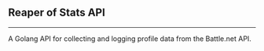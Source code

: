 ## Reaper of Stats API
---------------------------

A Golang API for collecting and logging profile data from the Battle.net API.
